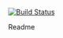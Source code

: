 [![Build Status](https://app.travis-ci.com/udropper/primeiro-projeto.svg?branch=master)](https://app.travis-ci.com/udropper/primeiro-projeto)

Readme
